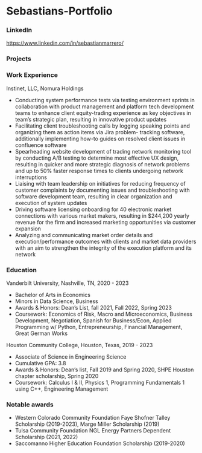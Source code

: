 # Sebastians-Portfolio
### LinkedIn
https://www.linkedin.com/in/sebastianmarrero/

### Projects

### Work Experience
Instinet, LLC, Nomura Holdings
- Conducting system performance tests via testing environment sprints in collaboration with product management and platform tech development teams to enhance client equity-trading experience as key objectives in team’s strategic plan, resulting in innovative product updates
- Facilitating client troubleshooting calls by logging speaking points and organizing them as action items via Jira problem- tracking software, additionally implementing how-to guides on resolved client issues in confluence software
- Spearheading website development of trading network monitoring tool by conducting A/B testing to determine most effective UX design, resulting in quicker and more strategic diagnosis of network problems and up to 50% faster response times to clients undergoing network interruptions
- Liaising with team leadership on initiatives for reducing frequency of customer complaints by documenting issues and troubleshooting with software development team, resulting in clear organization and execution of system updates
- Driving software licensing onboarding for 40 electronic market connections with various market makers, resulting in $244,200 yearly revenue for the firm and increased marketing opportunities via customer expansion
- Analyzing and communicating market order details and execution/performance outcomes with clients and market data providers with an aim to strengthen the integrity of the execution platform and its network

### Education
Vanderbilt University, Nashville, TN, 2020 - 2023
- Bachelor of Arts in Economics
- Minors in Data Science, Business
- Awards & Honors: Dean’s List, fall 2021, Fall 2022, Spring 2023
- Coursework: Economics of Risk, Macro and Microeconomics, Business Development, Negotiation, Spanish for
Business/Econ, Applied Programming w/ Python, Entrepreneurship, Financial Management, Great German Works

Houston Community College, Houston, Texas, 2019 - 2023
- Associate of Science in Engineering Science
- Cumulative GPA: 3.8
- Awards & Honors: Dean’s list, Fall 2019 and Spring 2020, SHPE Houston chapter scholarship, Spring 2020
- Coursework: Calculus I & II, Physics 1, Programming Fundamentals 1 using C++, Engineering Management

### Notable awards
- Western Colorado Community Foundation Faye Shofner Talley Scholarship (2019-2023), Marge Miller Scholarship (2019)
- Tulsa Community Foundation NGL Energy Partners Dependent Scholarship (2021, 2022)
- Saccomanno Higher Education Foundation Scholarship (2019-2020)
